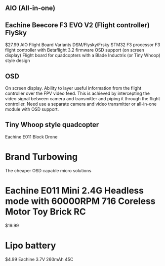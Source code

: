 ## AIO (All-in-one)


## Eachine Beecore F3 EVO V2 (Flight controller) FlySky
$27.99
AIO Flight Board
Variants DSM/Flysky/Frsky
STM32 F3 processor
F3 flight controller with Betaflight 3.2 firmware
OSD support (on screen display) 
Flight board for quadcopters with a Blade Inductrix (or Tiny Whoop) style design


## OSD
On screen display.
Ability to layer useful information from the flight controller over the FPV video feed.
This is achieved by intercepting the video signal between camera and transmitter and piping it through the flight controller.
Need use a separate camera and video transmitter or all-in-one module with OSD support.

## Tiny Whoop style quadcopter
Eachine E011 Block Drone


# Brand Turbowing
The cheaper OSD capable micro solutions

# Eachine E011 Mini 2.4G Headless mode with 60000RPM 716 Coreless Motor Toy Brick RC
$19.99

# Lipo battery
$4.99
Eachine 3.7V 260mAh 45C
